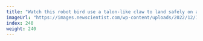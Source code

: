 ```yaml
---
title: "Watch this robot bird use a talon-like claw to land safely on a perch"
imageUrl: "https://images.newscientist.com/wp-content/uploads/2022/12/15151943/SEI_137542977.jpg?width=600"
index: 240
weight: 240
---
```

